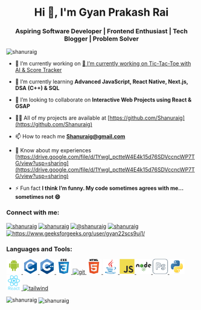 <!--
**Shanuraig/Shanuraig** is a ✨ _special_ ✨ repository because its `README.md` (this file) appears on your GitHub profile.

Here are some ideas to get you started:

- 🔭 I’m currently working on ...
- 🌱 I’m currently learning ...
- 👯 I’m looking to collaborate on ...
- 🤔 I’m looking for help with ...
- 💬 Ask me about ...
- 📫 How to reach me: ...
- 😄 Pronouns: ...
- ⚡ Fun fact: ...
-->

<h1 align="center">Hi 👋, I'm Gyan Prakash Rai</h1>
<h3 align="center">Aspiring Software Developer | Frontend Enthusiast | Tech Blogger | Problem Solver</h3>

<p align="left"> <img src="https://komarev.com/ghpvc/?username=shanuraig&label=Profile%20views&color=0e75b6&style=flat" alt="shanuraig" /> </p>

- 🔭 I’m currently working on [🔭 I’m currently working on Tic-Tac-Toe with AI & Score Tracker](https://github.com/Shanuraig/Tic-Tac-Toe.git)

- 🌱 I’m currently learning **Advanced JavaScript, React Native, Next.js, DSA (C++) & SQL**

- 👯 I’m looking to collaborate on **Interactive Web Projects using React & GSAP**

- 👨‍💻 All of my projects are available at [https://github.com/Shanuraig](https://github.com/Shanuraig)

- 📫 How to reach me **Shanuraig@gmail.com**

- 📄 Know about my experiences [https://drive.google.com/file/d/1YwgI_pctteW4E4k15d76SDVccncWP7TG/view?usp=sharing](https://drive.google.com/file/d/1YwgI_pctteW4E4k15d76SDVccncWP7TG/view?usp=sharing)

- ⚡ Fun fact **I think I’m funny. My code sometimes agrees with me... sometimes not 😄**

<h3 align="left">Connect with me:</h3>
<p align="left">
<a href="https://linkedin.com/in/shanuraig" target="blank"><img align="center" src="https://raw.githubusercontent.com/rahuldkjain/github-profile-readme-generator/master/src/images/icons/Social/linked-in-alt.svg" alt="shanuraig" height="30" width="40" /></a>
<a href="https://instagram.com/shanuraig" target="blank"><img align="center" src="https://raw.githubusercontent.com/rahuldkjain/github-profile-readme-generator/master/src/images/icons/Social/instagram.svg" alt="shanuraig" height="30" width="40" /></a>
<a href="https://www.youtube.com/c/@shanuraig" target="blank"><img align="center" src="https://raw.githubusercontent.com/rahuldkjain/github-profile-readme-generator/master/src/images/icons/Social/youtube.svg" alt="@shanuraig" height="30" width="40" /></a>
<a href="https://www.leetcode.com/shanuraig" target="blank"><img align="center" src="https://raw.githubusercontent.com/rahuldkjain/github-profile-readme-generator/master/src/images/icons/Social/leet-code.svg" alt="shanuraig" height="30" width="40" /></a>
<a href="https://auth.geeksforgeeks.org/user/https://www.geeksforgeeks.org/user/gyan22scs9uj1/" target="blank"><img align="center" src="https://raw.githubusercontent.com/rahuldkjain/github-profile-readme-generator/master/src/images/icons/Social/geeks-for-geeks.svg" alt="https://www.geeksforgeeks.org/user/gyan22scs9uj1/" height="30" width="40" /></a>
</p>

<h3 align="left">Languages and Tools:</h3>
<p align="left"> <a href="https://developer.android.com" target="_blank" rel="noreferrer"> <img src="https://raw.githubusercontent.com/devicons/devicon/master/icons/android/android-original-wordmark.svg" alt="android" width="40" height="40"/> </a> <a href="https://www.cprogramming.com/" target="_blank" rel="noreferrer"> <img src="https://raw.githubusercontent.com/devicons/devicon/master/icons/c/c-original.svg" alt="c" width="40" height="40"/> </a> <a href="https://www.w3schools.com/cpp/" target="_blank" rel="noreferrer"> <img src="https://raw.githubusercontent.com/devicons/devicon/master/icons/cplusplus/cplusplus-original.svg" alt="cplusplus" width="40" height="40"/> </a> <a href="https://www.w3schools.com/css/" target="_blank" rel="noreferrer"> <img src="https://raw.githubusercontent.com/devicons/devicon/master/icons/css3/css3-original-wordmark.svg" alt="css3" width="40" height="40"/> </a> <a href="https://git-scm.com/" target="_blank" rel="noreferrer"> <img src="https://www.vectorlogo.zone/logos/git-scm/git-scm-icon.svg" alt="git" width="40" height="40"/> </a> <a href="https://www.w3.org/html/" target="_blank" rel="noreferrer"> <img src="https://raw.githubusercontent.com/devicons/devicon/master/icons/html5/html5-original-wordmark.svg" alt="html5" width="40" height="40"/> </a> <a href="https://www.java.com" target="_blank" rel="noreferrer"> <img src="https://raw.githubusercontent.com/devicons/devicon/master/icons/java/java-original.svg" alt="java" width="40" height="40"/> </a> <a href="https://developer.mozilla.org/en-US/docs/Web/JavaScript" target="_blank" rel="noreferrer"> <img src="https://raw.githubusercontent.com/devicons/devicon/master/icons/javascript/javascript-original.svg" alt="javascript" width="40" height="40"/> </a> <a href="https://nodejs.org" target="_blank" rel="noreferrer"> <img src="https://raw.githubusercontent.com/devicons/devicon/master/icons/nodejs/nodejs-original-wordmark.svg" alt="nodejs" width="40" height="40"/> </a> <a href="https://www.photoshop.com/en" target="_blank" rel="noreferrer"> <img src="https://raw.githubusercontent.com/devicons/devicon/master/icons/photoshop/photoshop-line.svg" alt="photoshop" width="40" height="40"/> </a> <a href="https://www.python.org" target="_blank" rel="noreferrer"> <img src="https://raw.githubusercontent.com/devicons/devicon/master/icons/python/python-original.svg" alt="python" width="40" height="40"/> </a> <a href="https://reactjs.org/" target="_blank" rel="noreferrer"> <img src="https://raw.githubusercontent.com/devicons/devicon/master/icons/react/react-original-wordmark.svg" alt="react" width="40" height="40"/> </a> <a href="https://tailwindcss.com/" target="_blank" rel="noreferrer"> <img src="https://www.vectorlogo.zone/logos/tailwindcss/tailwindcss-icon.svg" alt="tailwind" width="40" height="40"/> </a> </p>

<p><img align="left" src="https://github-readme-stats.vercel.app/api/top-langs?username=shanuraig&show_icons=true&locale=en&layout=compact" alt="shanuraig" /></p>

<p>&nbsp;<img align="center" src="https://github-readme-stats.vercel.app/api?username=shanuraig&show_icons=true&locale=en" alt="shanuraig" /></p>
